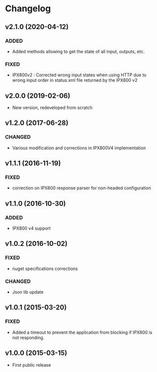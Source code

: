 # Changelog

## v2.1.0 (2020-04-12)

### ADDED

- Added methods allowing to get the state of all input, outputs, etc.

### FIXED

- IPX800v2 : Corrected wrong input states when using HTTP due to wrong input order in status.xml file 
  returned by the IPX800 v2 

## v2.0.0 (2019-02-06)

- New version, redeveloped from scratch

## v1.2.0 (2017-06-28)

### CHANGED

- Various modification and corrections in IPX800V4 implementation

## v1.1.1 (2016-11-19)

### FIXED

- correction on IPX800 response parser for non-headed configuration

## v1.1.0 (2016-10-30)

### ADDED 

- IPX800 v4 support

## v1.0.2 (2016-10-02)

### FIXED

- nuget specifications corrections

### CHANGED

- Json lib update

## v1.0.1 (2015-03-20)

### FIXED

- Added a timeout to prevent the application from blocking if IPX800 is not responding.

## v1.0.0 (2015-03-15)

- First public release
